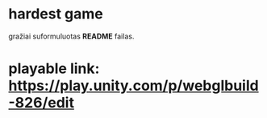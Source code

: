 # hardest game
gražiai suformuluotas **README** failas.

# playable link: https://play.unity.com/p/webglbuild-826/edit
